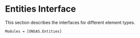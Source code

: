 # Entities Interface

This section describes the interfaces for different element types.

```@autodocs
Modules = [ONSAS.Entities]
```
